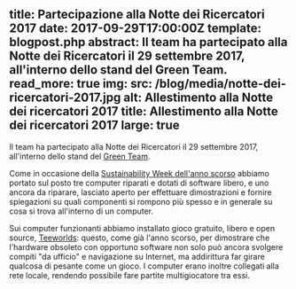 title: Partecipazione alla Notte dei Ricercatori 2017
date: 2017-09-29T17:00:00Z
template: blogpost.php
abstract:  Il team ha partecipato alla Notte dei Ricercatori il 29 settembre 2017, all'interno dello stand del Green Team.
read_more: true
img:
    src: /blog/media/notte-dei-ricercatori-2017.jpg
    alt: Allestimento alla Notte dei ricercatori 2017
    title: Allestimento alla Notte dei ricercatori 2017
    large: true
---
Il team ha partecipato alla Notte dei Ricercatori il 29 settembre 2017, all'interno dello stand del [Green Team](http://www.campus-sostenibile.polito.it/it/green_team).

Come in occasione della [Sustainability Week dell'anno scorso](/blog/dopo-sustainability-week-2016.html) abbiamo portato sul posto tre computer riparati e dotati di software libero, e uno ancora da riparare, lasciato aperto per effettuare dimostrazioni e fornire spiegazioni su quali componenti si rompono più spesso e in generale su cosa si trova all'interno di un computer.
 
Sui computer funzionanti abbiamo installato gioco gratuito, libero e open source, [Teeworlds](https://www.teeworlds.com/): questo, come già l'anno scorso, per dimostrare che l'hardware obsoleto con opportuno software non solo può ancora svolgere compiti "da ufficio" e navigazione su Internet, ma addirittura far girare qualcosa di pesante come un gioco. I computer erano inoltre collegati alla rete locale, rendendo possibile fare partite multigiocatore tra essi.
 